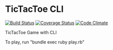 TicTacToe CLI
=========
[![Build Status](https://travis-ci.org/bbuchalter/tictactoe_cli.png?branch=master)](https://travis-ci.org/bbuchalter/tictactoe_cli)
[![Coverage Status](https://coveralls.io/repos/bbuchalter/tictactoe_cli/badge.png)](https://coveralls.io/r/bbuchalter/tictactoe_cli)
[![Code Climate](https://codeclimate.com/github/bbuchalter/tictactoe_cli.png)](https://codeclimate.com/github/bbuchalter/tictactoe_cli)

TicTacToe Game with CLI

To play, run "bundle exec ruby play.rb"